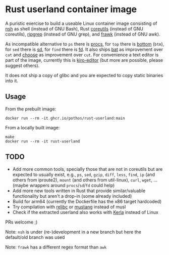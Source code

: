 # Rust userland container image

A puristic exercise to build a useable Linux container image consisting of
[nsh](https://github.com/nuta/nsh) as shell (instead of GNU Bash), Rust [coreutils](https://github.com/uutils/coreutils)
(instead of GNU coreutils), [ripgrep](https://github.com/BurntSushi/ripgrep) (instead of GNU grep), and [frawk](https://github.com/ezrosent/frawk) (instead of GNU awk).

As incompatible alternative to `ps` there is [procs](https://github.com/dalance/procs), for `top` there is [bottom](https://github.com/ClementTsang/bottom) (`btm`), for `sed` there is [sd](https://github.com/chmln/sd), for `find` there is [fd](https://github.com/sharkdp/fd). It also ships [bat](https://github.com/sharkdp/bat) as improvement over `cat` and [choose](https://github.com/theryangeary/choose) as improvement over `cut`.
For convenience a text editor is part of the image, currently this is [kiro-editor](https://github.com/rhysd/kiro-editor) (but more are possible, please suggest others).

It does not ship a copy of glibc and you are expected to copy static binaries into it.

## Usage

From the prebuilt image:

```
docker run --rm -it ghcr.io/pothos/rust-userland:main
```

From a locally built image:

```
make
docker run --rm -it rust-userland
```

## TODO

- Add more common tools, specially those that are not in coreutils but are expected to usually exist, e.g., `ps`, `sed`, `gzip`, `diff`, `less`, `find`, `ip` (and others from iproute2), `mount` (and others from util-linux), `curl`, `wget`, … (maybe wrappers around `procs`/`sd`/`fd` could help)
- Add more new tools written in Rust that provide similar/valuable functionality but aren't a drop-in (some already included)
- Build for arm64 (currently the Dockerfile has the x86 target hardcoded)
- Try compilation with [relibc](https://gitlab.redox-os.org/redox-os/relibc) or [mustang](https://github.com/sunfishcode/mustang) instead of musl
- Check if the extracted userland also works with [Kerla](https://github.com/nuta/kerla) instead of Linux

PRs welcome ;)

Note: `nsh` is under (re-)development in a new branch but here the default/old branch was used

Note: `frawk` has a different regex format than `awk`
